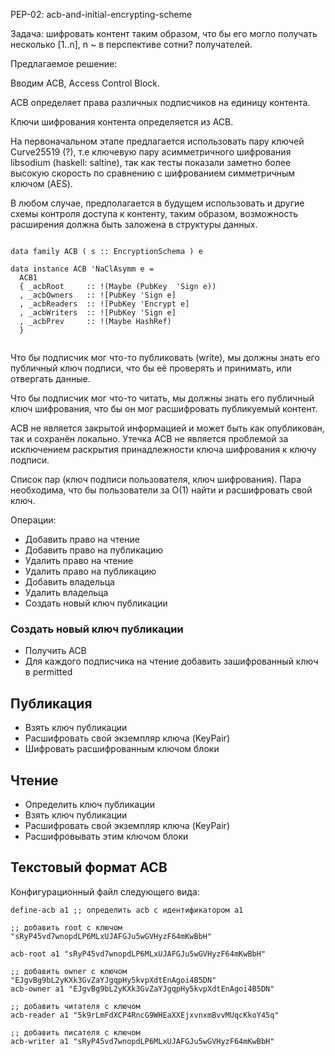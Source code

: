 PEP-02:  acb-and-initial-encrypting-scheme


Задача: шифровать контент таким образом, что бы его
могло получать несколько [1..n], n ~ в перспективе сотни?
получателей.

Предлагаемое решение:

Вводим ACB, Access Control Block.

ACB определяет права различных подписчиков на единицу контента.

Ключи шифрования контента определяется из ACB.

На первоначальном этапе предлагается использовать пару ключей
Curve25519 (?), т.е ключевую пару асимметричного шифрования libsodium
(haskell: saltine), так как тесты показали заметно более высокую
скорость по сравнению с шифрованием симметричным ключом (AES).

В любом случае, предполагается в будущем использовать и другие схемы
контроля доступа к контенту, таким образом, возможность расширения
должна быть заложена в структуры данных.


```

data family ACB ( s :: EncryptionSchema ) e

data instance ACB 'NaClAsymm e =
  ACB1
  { _acbRoot     :: !(Maybe (PubKey  'Sign e))
  , _acbOwners   :: ![PubKey 'Sign e]
  , _acbReaders  :: ![PubKey 'Encrypt e]
  , _acbWriters  :: ![PubKey 'Sign e]
  , _acbPrev     :: !(Maybe HashRef)
  }


```

Что бы подписчик мог что-то публиковать (write), мы должны знать его
публичный ключ подписи, что бы её проверять и принимать, или
отвергать данные.

Что бы подписчик мог что-то читать, мы должны знать его публичный ключ
шифрования, что бы он мог расшифровать публикуемый контент.

ACB не является закрытой информацией и может быть как опубликован,
так и сохранён локально. Утечка ACB не является проблемой
за исключением раскрытия принадлежности ключа шифрования к ключу
подписи.


Список пар (ключ подписи пользователя, ключ шифрования).
Пара необходима, что бы пользователи за O(1) найти и
расшифровать свой ключ.


Операции:

  - Добавить право на чтение
  - Добавить право на публикацию
  - Удалить право на чтение
  - Удалить право на публикацию
  - Добавить владельца
  - Удалить владельца
  - Создать новый ключ публикации


### Создать новый ключ публикации

  - Получить ACB
  - Для каждого подписчика на чтение добавить зашифрованный
    ключ в permitted


## Публикация

  - Взять ключ публикации
  - Расшифровать свой экземпляр ключа (KeyPair)
  - Шифровать расшифрованным ключом блоки

## Чтение

 - Определить ключ публикации
 - Взять ключ публикации
 - Расшифровать свой экземпляр ключа (KeyPair)
 - Расшифровывать этим ключом блоки




## Текстовый формат ACB

Конфигурационный файл следующего вида:

```
define-acb a1 ;; определить acb с идентификатором a1

;; добавить root с ключом "sRyP45vd7wnopdLP6MLxUJAFGJu5wGVHyzF64mKwBbH"

acb-root a1 "sRyP45vd7wnopdLP6MLxUJAFGJu5wGVHyzF64mKwBbH"

;; добавить owner с ключом "EJgvBg9bL2yKXk3GvZaYJgqpHy5kvpXdtEnAgoi4B5DN"
acb-owner a1 "EJgvBg9bL2yKXk3GvZaYJgqpHy5kvpXdtEnAgoi4B5DN"

;; добавить читателя с ключом
acb-reader a1 "5k9rLmFdXCP4RncG9WHEaXXEjxvnxmBvvMUqcKkoY45q"

;; добавить писателя с ключом
acb-writer a1 "sRyP45vd7wnopdLP6MLxUJAFGJu5wGVHyzF64mKwBbH"

```


